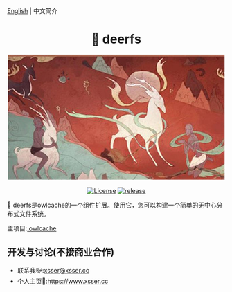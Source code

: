<a href="https://github.com/xssed/deerfs" target="_blank">English</a> | 中文简介


<div align="center">

# 🦌 deerfs

![Image text](https://github.com/xssed/deerfs/blob/master/doc/assets/deer.jpg?raw=true)

[![License](https://img.shields.io/github/license/xssed/deerfs.svg)](https://github.com/xssed/deerfs/blob/master/LICENSE)
[![release](https://img.shields.io/github/release/xssed/deerfs.svg?style=popout-square)](https://github.com/xssed/deerfs/releases)

</div>

 🦌 deerfs是owlcache的一个组件扩展。使用它，您可以构建一个简单的无中心分布式文件系统。     

  主项目:<a href="https://github.com/xssed/owlcache" target="_blank"> owlcache</a>    


## 开发与讨论(不接商业合作)
- 联系我📪:xsser@xsser.cc
- 个人主页🛀:https://www.xsser.cc


